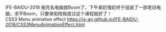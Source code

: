 IFE-BAIDU-2018
报完名电脑就Boom了，下午紧赶慢赶终于组装了一部老旧电脑，求不Boom，只要保佑陪我度过这个课程就好了！
<br>
CSS3 Menu animation effect
https://js-an.github.io/IFE-BAIDU-2018/CSS3MenuAnimationEffect.html
